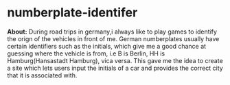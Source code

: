 # numberplate-identifer

**About:**
During road trips in germany,i always like to play games to identify the orign of the vehicles in front of me. German numberplates usually have certain identifiers such as the initials, which give me a good chance at guessing where the vehicle is from, i.e B is Berlin, HH is Hamburg(Hansastadt Hamburg), vica versa. This gave me the idea to create a site which lets users input the initials of a car and provides the correct city that it is associated with. 






